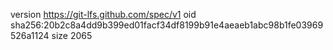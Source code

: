version https://git-lfs.github.com/spec/v1
oid sha256:20b2c8a4dd9b399ed01facf34df8199b91e4aeaeb1abc98b1fe03969526a1124
size 2065
